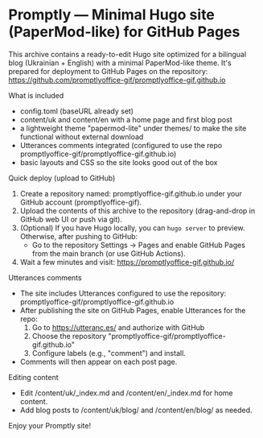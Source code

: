 
Promptly — Minimal Hugo site (PaperMod-like) for GitHub Pages
===========================================================

This archive contains a ready-to-edit Hugo site optimized for a bilingual blog (Ukrainian + English)
with a minimal PaperMod-like theme. It's prepared for deployment to GitHub Pages on the repository:
https://github.com/promptlyoffice-gif/promptlyoffice-gif.github.io

What is included
- config.toml (baseURL already set)
- content/uk and content/en with a home page and first blog post
- a lightweight theme "papermod-lite" under themes/ to make the site functional without external download
- Utterances comments integrated (configured to use the repo promptlyoffice-gif/promptlyoffice-gif.github.io)
- basic layouts and CSS so the site looks good out of the box

Quick deploy (upload to GitHub)
1. Create a repository named: promptlyoffice-gif.github.io under your GitHub account (promptlyoffice-gif).
2. Upload the contents of this archive to the repository (drag-and-drop in GitHub web UI or push via git).
3. (Optional) If you have Hugo locally, you can `hugo server` to preview. Otherwise, after pushing to GitHub:
   - Go to the repository Settings → Pages and enable GitHub Pages from the main branch (or use GitHub Actions).
4. Wait a few minutes and visit: https://promptlyoffice-gif.github.io/

Utterances comments
- The site includes Utterances configured to use the repository:
  promptlyoffice-gif/promptlyoffice-gif.github.io
- After publishing the site on GitHub Pages, enable Utterances for the repo:
  1) Go to https://utteranc.es/ and authorize with GitHub
  2) Choose the repository "promptlyoffice-gif/promptlyoffice-gif.github.io"
  3) Configure labels (e.g., "comment") and install.
- Comments will then appear on each post page.

Editing content
- Edit /content/uk/_index.md and /content/en/_index.md for home content.
- Add blog posts to /content/uk/blog/ and /content/en/blog/ as needed.

Enjoy your Promptly site!
